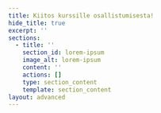 ```yaml
---
title: Kiitos kurssille osallistumisesta!
hide_title: true
excerpt: ''
sections:
  - title: ''
    section_id: lorem-ipsum
    image_alt: lorem-ipsum
    content: ''
    actions: []
    type: section_content
    template: section_content
layout: advanced
---
```

